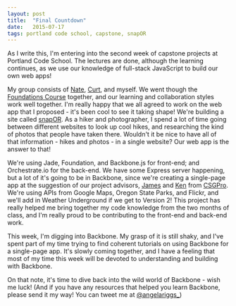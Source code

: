 ```yaml
---
layout: post
title:  "Final Countdown"
date:   2015-07-17
tags: portland code school, capstone, snapOR 
---
```


As I write this, I'm entering into the second week of capstone projects at Portland Code School. The lectures are done, although the learning continues, as we use our knowledge of full-stack JavaScript to build our own web apps!

My group consists of [Nate](nathanbrennerjavascript.wordpress.com), [Curt](https://www.linkedin.com/in/cpoff), and myself. We went though the [Foundations Course](http://www.portlandcodeschool.com/webdevelopmentprimer/) together, and our learning and collaboration styles work well together. I'm really happy that we all agreed to work on the web app that I proposed - it's been cool to see it taking shape! We're building a site called [snapOR](https://github.com/nathan-j-brenner/snapOR). As a hiker and photographer, I spend a lot of time going between different websites to look up cool hikes, and researching the kind of photos that people have taken there. Wouldn't it be nice to have all of that information - hikes and photos - in a single website? Our web app is the answer to that!

We're using Jade, Foundation, and Backbone.js for front-end; and Orchestrate.io for the back-end. We have some Express server happening, but a lot of it's going to be in Backbone, since we're creating a single-page app at the suggestion of our project advisors, [James](https://github.com/smashdevcode) and [Ken](https://twitter.com/kenhowardpdx) from [CSGPro](http://www.csgpro.com/). We're using APIs from Google Maps, Oregon State Parks, and Flickr, and we'll add in Weather Underground if we get to Version 2! This project has really helped me bring together my code knowledge from the two months of class, and I'm really proud to be contributing to the front-end and back-end work.

This week, I'm digging into Backbone. My grasp of it is still shaky, and I've spent part of my time trying to find coherent tutorials on using Backbone for a single-page app. It's slowly coming together, and I have a feeling that most of my time this week will be devoted to understanding and building with Backbone. 

On that note, it's time to dive back into the wild world of Backbone - wish me luck! (And if you have any resources that helped you learn Backbone, please send it my way! You can tweet me at [@angelariggs_]())



